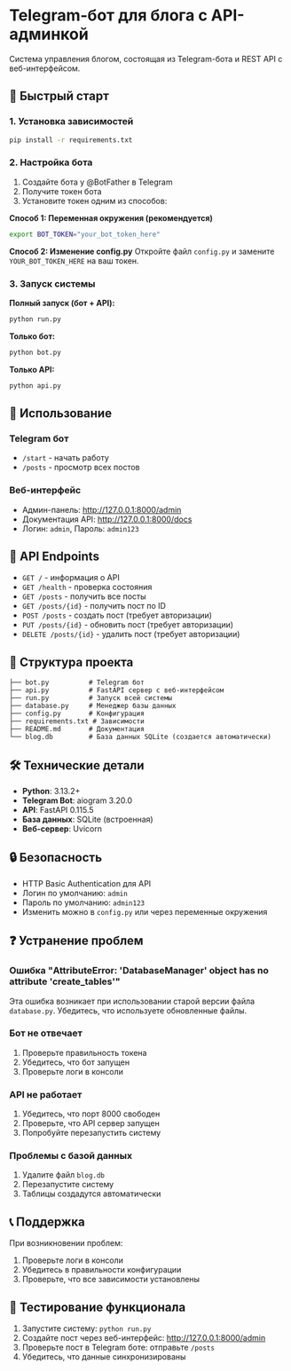 # Telegram-бот для блога с API-админкой

Система управления блогом, состоящая из Telegram-бота и REST API с веб-интерфейсом.

## 🚀 Быстрый старт

### 1. Установка зависимостей

```bash
pip install -r requirements.txt
```

### 2. Настройка бота

1. Создайте бота у @BotFather в Telegram
2. Получите токен бота
3. Установите токен одним из способов:

**Способ 1: Переменная окружения (рекомендуется)**
```bash
export BOT_TOKEN="your_bot_token_here"
```

**Способ 2: Изменение config.py**
Откройте файл `config.py` и замените `YOUR_BOT_TOKEN_HERE` на ваш токен.

### 3. Запуск системы

**Полный запуск (бот + API):**
```bash
python run.py
```

**Только бот:**
```bash
python bot.py
```

**Только API:**
```bash
python api.py
```

## 📱 Использование

### Telegram бот
- `/start` - начать работу
- `/posts` - просмотр всех постов

### Веб-интерфейс
- Админ-панель: http://127.0.0.1:8000/admin
- Документация API: http://127.0.0.1:8000/docs
- Логин: `admin`, Пароль: `admin123`

## 🔧 API Endpoints

- `GET /` - информация о API
- `GET /health` - проверка состояния
- `GET /posts` - получить все посты
- `GET /posts/{id}` - получить пост по ID
- `POST /posts` - создать пост (требует авторизации)
- `PUT /posts/{id}` - обновить пост (требует авторизации)
- `DELETE /posts/{id}` - удалить пост (требует авторизации)

## 📁 Структура проекта

```
├── bot.py          # Telegram бот
├── api.py          # FastAPI сервер с веб-интерфейсом
├── run.py          # Запуск всей системы
├── database.py     # Менеджер базы данных
├── config.py       # Конфигурация
├── requirements.txt # Зависимости
├── README.md       # Документация
└── blog.db         # База данных SQLite (создается автоматически)
```

## 🛠 Технические детали

- **Python**: 3.13.2+
- **Telegram Bot**: aiogram 3.20.0
- **API**: FastAPI 0.115.5
- **База данных**: SQLite (встроенная)
- **Веб-сервер**: Uvicorn

## 🔒 Безопасность

- HTTP Basic Authentication для API
- Логин по умолчанию: `admin`
- Пароль по умолчанию: `admin123`
- Изменить можно в `config.py` или через переменные окружения

## ❓ Устранение проблем

### Ошибка "AttributeError: 'DatabaseManager' object has no attribute 'create_tables'"

Эта ошибка возникает при использовании старой версии файла `database.py`. Убедитесь, что используете обновленные файлы.

### Бот не отвечает

1. Проверьте правильность токена
2. Убедитесь, что бот запущен
3. Проверьте логи в консоли

### API не работает

1. Убедитесь, что порт 8000 свободен
2. Проверьте, что API сервер запущен
3. Попробуйте перезапустить систему

### Проблемы с базой данных

1. Удалите файл `blog.db`
2. Перезапустите систему
3. Таблицы создадутся автоматически

## 📞 Поддержка

При возникновении проблем:
1. Проверьте логи в консоли
2. Убедитесь в правильности конфигурации
3. Проверьте, что все зависимости установлены

## 🎯 Тестирование функционала

1. Запустите систему: `python run.py`
2. Создайте пост через веб-интерфейс: http://127.0.0.1:8000/admin
3. Проверьте пост в Telegram боте: отправьте `/posts`
4. Убедитесь, что данные синхронизированы
